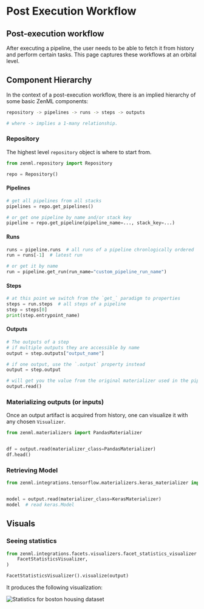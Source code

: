 # Post Execution Workflow

## Post-execution workflow

After executing a pipeline, the user needs to be able to fetch it from history and perform certain tasks. This page 
captures these workflows at an orbital level.

## Component Hierarchy

In the context of a post-execution workflow, there is an implied hierarchy of some basic ZenML components:

```bash
repository -> pipelines -> runs -> steps -> outputs

# where -> implies a 1-many relationship.
```

### Repository

The highest level `repository` object is where to start from.

```python
from zenml.repository import Repository

repo = Repository()
```

#### Pipelines

```python
# get all pipelines from all stacks
pipelines = repo.get_pipelines()  

# or get one pipeline by name and/or stack key
pipeline = repo.get_pipeline(pipeline_name=..., stack_key=...)
```

#### Runs

```python
runs = pipeline.runs  # all runs of a pipeline chronlogically ordered
run = runs[-1]  # latest run

# or get it by name
run = pipeline.get_run(run_name="custom_pipeline_run_name")
```

#### Steps

```python
# at this point we switch from the `get_` paradigm to properties
steps = run.steps  # all steps of a pipeline
step = steps[0]
print(step.entrypoint_name)
```

#### Outputs

```python
# The outputs of a step
# if multiple outputs they are accessible by name
output = step.outputs["output_name"]

# if one output, use the `.output` property instead 
output = step.output 

# will get you the value from the original materializer used in the pipeline
output.read()  
```

### Materializing outputs (or inputs)

Once an output artifact is acquired from history, one can visualize it with any chosen `Visualizer`.

```python
from zenml.materializers import PandasMaterializer


df = output.read(materializer_class=PandasMaterializer)
df.head()
```

### Retrieving Model

```python
from zenml.integrations.tensorflow.materializers.keras_materializer import KerasMaterializer    


model = output.read(materializer_class=KerasMaterializer)
model  # read keras.Model
```

## Visuals

### Seeing statistics

```python
from zenml.integrations.facets.visualizers.facet_statistics_visualizer import (
    FacetStatisticsVisualizer,
)

FacetStatisticsVisualizer().visualize(output)
```

It produces the following visualization:

![Statistics for boston housing dataset](../../assets/statistics-boston-housing.png)
